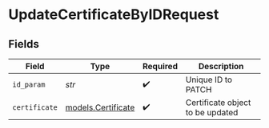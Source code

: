 # UpdateCertificateByIDRequest


## Fields

| Field                                          | Type                                           | Required                                       | Description                                    |
| ---------------------------------------------- | ---------------------------------------------- | ---------------------------------------------- | ---------------------------------------------- |
| `id_param`                                     | *str*                                          | :heavy_check_mark:                             | Unique ID to PATCH                             |
| `certificate`                                  | [models.Certificate](../models/certificate.md) | :heavy_check_mark:                             | Certificate object to be updated               |